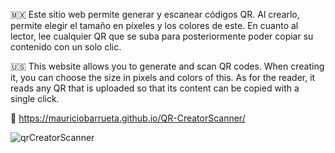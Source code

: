 🇲🇽 Este sitio web permite generar y escanear códigos QR. Al crearlo, permite elegir el tamaño en píxeles y los colores de este. En cuanto al lector, lee cualquier QR que se suba para posteriormente poder copiar su contenido con un solo clic.

🇺🇸 This website allows you to generate and scan QR codes. When creating it, you can choose the size in pixels and colors of this. As for the reader, it reads any QR that is uploaded so that its content can be copied with a single click.

🔗 https://mauriciobarrueta.github.io/QR-CreatorScanner/
   

![qrCreatorScanner](https://github.com/user-attachments/assets/03d66264-529d-46c0-b955-f26816e08dfb)
